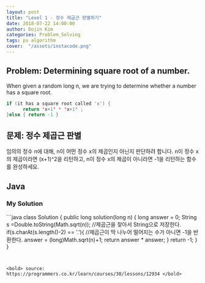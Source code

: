 ```yaml
---
layout: post
title: "Level 1 - 정수 제곱근 판별하기"
date: 2018-07-22 14:00:00
author: Dojin Kim
categories: Problem_Solving
tags: ps algorithm
cover:  "/assets/instacode.png"
---
```


## Problem: Determining square root of a number.
When given a random long n, we are trying to determine whether a number has a square root.
```java
if (it has a square root called 'x') {
      return 'x+1' * 'x+1' ;
}else { return -1 }
```


<h2>문제: 정수 제곱근 판별</h2>

임의의 정수 n에 대해, n이 어떤 정수 x의 제곱인지 아닌지 판단하려 합니다.
n이 정수 x의 제곱이라면 (x+1)^2을 리턴하고, 
n이 정수 x의 제곱이 아니라면 -1을 리턴하는 함수를 완성하세요.


## Java

<h3>My Solution</h3>
```java
class Solution {
  public long solution(long n) {
      long answer = 0; 
      String s =Double.toString(Math.sqrt(n));  //제곱근을 찾아서 String으로 저장한다.
      if(s.charAt(s.length()-2) == '.'){ //제곱근이 딱 나누어 떨어지는 수가 아니면 -1을 반환한다.
        answer = (long)Math.sqrt(n)+1;
        return answer * answer;
      }
      return -1;
  }
}

```


<bold> source: https://programmers.co.kr/learn/courses/30/lessons/12934 </bold>
